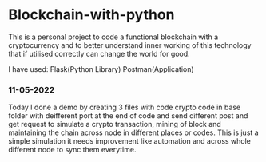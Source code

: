 # Blockchain-with-python

This is a personal project to code a functional blockchain with a cryptocurrency and to better understand inner working of this technology 
that if utilised correctly can change the world for good.

I have used:
    Flask(Python Library)
    Postman(Application)
### 11-05-2022
Today I done a demo by creating 3 files with code crypto code in base folder with deifferent port at the end of code and send different post and get request to simulate a crypto transaction, mining of block and maintaining the chain across node in different places or codes.
This is just a simple simulation it needs improvement like automation and across whole different node to sync them everytime.





